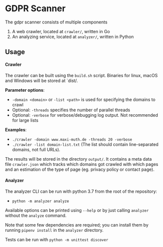 # GDPR Scanner

The gdpr scanner consists of multiple components

1. A web crawler, located at `crawler/`, written in Go
2. An analyzing service, located at `analyzer/`, written in Python

## Usage

#### Crawler

The crawler can be built using the `build.sh` script. Binaries for linux, macOS and Windows will be stored at `dist/.

**Parameter options**:
- `-domain <domain>` or `-list <path>` is used for specifying the domains to crawl
- Optional: `-threads`  specifies the number of parallel threads
- Optional: `-verbose` for verbose/debugging log output. Not recommended for large lists

**Examples**:
- `./crawler -domain www.maxi-muth.de -threads 20 -verbose`
- `./crawler -list domain-list.txt` (The list should contain line-separated domains, not full URLs).

The results will be stored in the directory `output/`. It contains a meta data file `crawler.json` which tracks which domains got crawled with which pages and an estimation of the type of page (eg. privacy policy or contact page).


#### Analyzer

The analyzer CLI can be run with python 3.7 from the root of the repository:
- `python -m analyzer analyze` 

Available options can be printed using `--help` or by just calling `analyzer` without the `analyze` command. 

Note that some few dependencies are required; you can install them by running `pipenv install` in the `analyzer` directory.

Tests can be run with `python -m unittest discover`